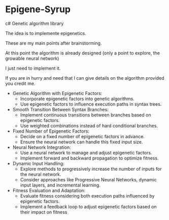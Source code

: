 # Epigene-Syrup
c# Genetic algorithm library



The idea is to implemente epigenetics.


These are my main points after brainstorming.

At this point the algorithm is already designed (only a point to explore, the growable neural network)

I just need to implement it.

If you are in hurry and need that I can give details on the algorithm
provided you credit me.

- Genetic Algorithm with Epigenetic Factors:
  - Incorporate epigenetic factors into genetic algorithms.
  - Use epigenetic factors to influence execution paths in syntax trees.
- Smooth Transition Between Syntax Branches:
  - Implement continuous transitions between branches based on epigenetic factors.
  - Use weighted combinations instead of hard conditional branches.
- Fixed Number of Epigenetic Factors:
  - Decide on a fixed number of epigenetic factors in advance.
  - Ensure the neural network can handle this fixed input size.
- Neural Network Integration:
  - Use a neural network to manage and adjust epigenetic factors.
  - Implement forward and backward propagation to optimize fitness.
- Dynamic Input Handling:
  - Explore methods to progressively increase the number of inputs for the neural network.
  - Consider approaches like Progressive Neural Networks, dynamic input layers, and incremental learning.
- Fitness Evaluation and Adaptation:
  - Evaluate fitness considering both execution paths influenced by epigenetic factors.
  - Implement a feedback loop to adjust epigenetic factors based on their impact on fitness